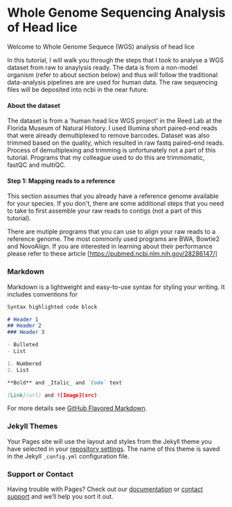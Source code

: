 # Whole Genome Sequencing Analysis of Head lice 

Welcome to Whole Genome Sequece (WGS) analysis of head lice

In this tutorial, I will walk you through the steps that I took to analyse a WGS dataset from raw to anaylysis ready. The data is from a non-model organism (refer to about section below) and thus will follow the traditional data-analysis pipelines are are used for human data. The raw sequencing files will be deposited into ncbi in the near future. 

#### About the dataset  

The dataset is from a 'human head lice WGS project' in the Reed Lab at the Florida Museum of Natural History. I used Illumina short paired-end reads that were already demultiplexed to remove barcodes. Dataset was also trimmed based on the quality, which resulted in raw fastq paired-end reads. Process of demultiplexing and trimming is unfortunately not a part of this tutorial. Programs that my colleague used to do this are trimmomatic, fastQC and multiQC.

#### Step 1: Mapping reads to a reference 

This section assumes that you already have a reference genome available for your species. If you don't, there are some additional steps that you need to take to first assemble your raw reads to contigs (not a part of this tutorial).

There are mutiple programs that you can use to align your raw reads to a reference genome. The most commonly used programs are BWA, Bowtie2 and NovoAlign. If you are interested in learning about their performance please refer to these article [https://pubmed.ncbi.nlm.nih.gov/28286147/]
### Markdown

Markdown is a lightweight and easy-to-use syntax for styling your writing. It includes conventions for

```markdown
Syntax highlighted code block

# Header 1
## Header 2
### Header 3

- Bulleted
- List

1. Numbered
2. List

**Bold** and _Italic_ and `Code` text

[Link](url) and ![Image](src)
```

For more details see [GitHub Flavored Markdown](https://guides.github.com/features/mastering-markdown/).

### Jekyll Themes

Your Pages site will use the layout and styles from the Jekyll theme you have selected in your [repository settings](https://github.com/niyomiw/louse_genome/settings). The name of this theme is saved in the Jekyll `_config.yml` configuration file.

### Support or Contact

Having trouble with Pages? Check out our [documentation](https://docs.github.com/categories/github-pages-basics/) or [contact support](https://github.com/contact) and we’ll help you sort it out.
